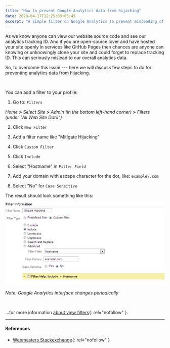 ```yaml
---
title: "How to prevent Google Analytics data from hijacking"
date: 2020-04-17T12:25:00+05:45
excerpt: "A simple filter on Google Analytics to prevent misleading of your website pageviews data."
---
```


As we know anyone can view our website source code and see our analytics tracking ID. And if you are open-source lover and have hosted your site openly in services like GitHub Pages then chances are anyone can knowing or unknowingly clone your site and could forget to replace tracking ID. This can seriously mislead to our overall analytics data.

So, to overcome this issue --- here we will discuss few steps to do for preventing analytics data from hijacking.

<br>

You can add a filter to your profile:

1. Go to: `Filters`

*Home __>__ Select Site __>__ Admin (in the bottom left-hand corner) __>__ Filters (under "All Web Site Data")*

2. Click `New Filter`

3. Add a filter name like "Mitigate Hijacking"

4. Click `Custom Filter`

5. Click `Include`

6. Select "Hostname" in `Filter Field`

7. Add your domain with escape character for the dot, like: `example\.com`

8. Select "No" for `Case Sensitive`

The result should look something like this:

![preventing google analytics data from hijacking](/uploads/20201417-google-analytics-filter-domain.png)

*Note: Google Analytics interface changes periodically*

<br>

...for more information [about view filters](https://support.google.com/analytics/answer/1033162?hl=en){: rel="nofollow" }.

---

#### References

* [Webmasters Stackexchange](https://webmasters.stackexchange.com/questions/56713/could-somebody-hijack-my-google-analytics-for-a-site){: rel="nofollow" }
